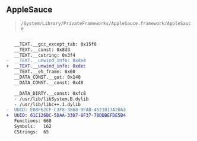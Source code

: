 ## AppleSauce

> `/System/Library/PrivateFrameworks/AppleSauce.framework/AppleSauce`

```diff

   __TEXT.__gcc_except_tab: 0x15f0
   __TEXT.__const: 0x8d3
   __TEXT.__cstring: 0x3f4
-  __TEXT.__unwind_info: 0xde4
+  __TEXT.__unwind_info: 0xdec
   __TEXT.__eh_frame: 0x60
   __DATA_CONST.__got: 0x140
   __DATA_CONST.__const: 0x48

   __DATA_DIRTY.__const: 0xfc8
   - /usr/lib/libSystem.B.dylib
   - /usr/lib/libc++.1.dylib
-  UUID: E08F62CF-C3F8-3868-9FAB-4521017A20A3
+  UUID: 61C126BC-5DAA-33D7-8F37-78DDBEFDE5B4
   Functions: 668
   Symbols:   162
   CStrings:  65

```
